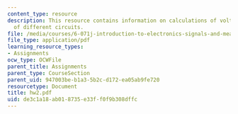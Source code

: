 ```yaml
---
content_type: resource
description: This resource contains information on calculations of voltage and resistance
  of different circuits.
file: /media/courses/6-071j-introduction-to-electronics-signals-and-measurement-spring-2006/de3c1a18ab018735e33ff0f9b308dffc_hw2.pdf
file_type: application/pdf
learning_resource_types:
- Assignments
ocw_type: OCWFile
parent_title: Assignments
parent_type: CourseSection
parent_uid: 947003be-b1a3-5b2c-d172-ea05ab9fe720
resourcetype: Document
title: hw2.pdf
uid: de3c1a18-ab01-8735-e33f-f0f9b308dffc
---
```

